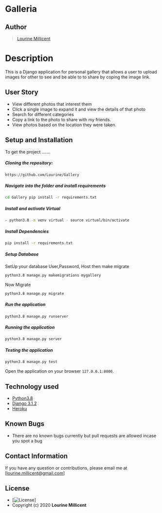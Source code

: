 # Galleria
## Author  
  
>[Lourine Millicent](https://github.com/Lourine)  
  
# Description  
This is a Django application for personal gallery that allows a user to upload images for other to see and be able to to share by coping the image link.
  
  
## User Story  
  
* View different photos that interest them  
* Click a single image to expand it and view the details of that photo  
* Search for different categories   
* Copy a link to the photo to share with my friends.  
* View photos based on the location they were taken.  


## Setup and Installation  
To get the project .......  
  
##### Cloning the repository:  
 ```bash 
 https://github.com/Lourine/Gallery
```
##### Navigate into the folder and install requirements  
 ```bash 
cd Gallery pip install -r requirements.txt 
```
##### Install and activate Virtual  
 ```bash 
- python3.8 -m venv virtual - source virtual/bin/activate  
```  
##### Install Dependencies  
 ```bash 
 pip install -r requirements.txt 
```  
 ##### Setup Database  
  SetUp your database User,Password, Host then make migrate  
 ```bash 
python3.8 manage.py makemigrations mygallery
 ``` 
 Now Migrate  
 ```bash 
 python3.8 manage.py migrate 
```
##### Run the application  
 ```bash 
 python3.8 manage.py runserver 
``` 
##### Running the application  
 ```bash 
 python3.8 manage.py server 
```
##### Testing the application  
 ```bash 
 python3.8 manage.py test 
```
Open the application on your browser `127.0.0.1:8000`.  
  
  
## Technology used  
  
* [Python3.8](https://www.python.org/)  
* [Django 3.1.2](https://docs.djangoproject.com/en/3.1/)  
* [Heroku](https://heroku.com)  
  
  
## Known Bugs  
* There are no known bugs currently but pull requests are allowed incase you spot a bug  
  
## Contact Information   
If you have any question or contributions, please email me at [lourine.millicent@gmail.com]  
  
## License 

* [![License](https://img.shields.io/packagist/l/loopline-systems/closeio-api-wrapper.svg)]
* Copyright (c) 2020 **Lourine Millicent**